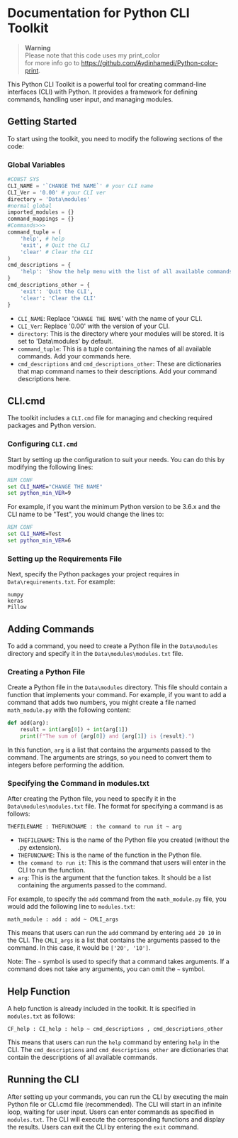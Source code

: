 # Documentation for Python CLI Toolkit

>  **Warning**\
>  Please note that this code uses my print_color\
>  for more info go to https://github.com/Aydinhamedi/Python-color-print.

This Python CLI Toolkit is a powerful tool for creating command-line interfaces (CLI) with Python. It provides a framework for defining commands, handling user input, and managing modules. 

## Getting Started

To start using the toolkit, you need to modify the following sections of the code:

### Global Variables

```python
#CONST SYS
CLI_NAME = '`CHANGE THE NAME`' # your CLI name
CLI_Ver = '0.00' # your CLI ver
directory = 'Data\modules'
#normal global
imported_modules = {}
command_mappings = {}
#Commands>>>
command_tuple = (
    'help', # help
    'exit', # Quit the CLI
    'clear' # Clear the CLI
)
cmd_descriptions = {
    'help': 'Show the help menu with the list of all available commands'
}
cmd_descriptions_other = {
    'exit': 'Quit the CLI',
    'clear': 'Clear the CLI'
}
```

- `CLI_NAME`: Replace '`CHANGE THE NAME`' with the name of your CLI.
- `CLI_Ver`: Replace '0.00' with the version of your CLI.
- `directory`: This is the directory where your modules will be stored. It is set to 'Data\modules' by default.
- `command_tuple`: This is a tuple containing the names of all available commands. Add your commands here.
- `cmd_descriptions` and `cmd_descriptions_other`: These are dictionaries that map command names to their descriptions. Add your command descriptions here.

## CLI.cmd

The toolkit includes a `CLI.cmd` file for managing and checking required packages and Python version. 

### Configuring `CLI.cmd`

Start by setting up the configuration to suit your needs. You can do this by modifying the following lines:

```bat
REM CONF
set CLI_NAME="CHANGE THE NAME" 
set python_min_VER=9
```

For example, if you want the minimum Python version to be 3.6.x and the CLI name to be "Test", you would change the lines to:

```bat
REM CONF
set CLI_NAME=Test
set python_min_VER=6 
```

### Setting up the Requirements File

Next, specify the Python packages your project requires in `Data\requirements.txt`. For example:

```requirements
numpy
keras
Pillow
```

## Adding Commands

To add a command, you need to create a Python file in the `Data\modules` directory and specify it in the `Data\modules\modules.txt` file.

### Creating a Python File

Create a Python file in the `Data\modules` directory. This file should contain a function that implements your command. For example, if you want to add a command that adds two numbers, you might create a file named `math_module.py` with the following content:

```python
def add(arg):
    result = int(arg[0]) + int(arg[1])
    print(f"The sum of {arg[0]} and {arg[1]} is {result}.")
```

In this function, `arg` is a list that contains the arguments passed to the command. The arguments are strings, so you need to convert them to integers before performing the addition.

### Specifying the Command in modules.txt

After creating the Python file, you need to specify it in the `Data\modules\modules.txt` file. The format for specifying a command is as follows:

```
THEFILENAME : THEFUNCNAME : the command to run it ~ arg
```

- `THEFILENAME`: This is the name of the Python file you created (without the .py extension).
- `THEFUNCNAME`: This is the name of the function in the Python file.
- `the command to run it`: This is the command that users will enter in the CLI to run the function.
- `arg`: This is the argument that the function takes. It should be a list containing the arguments passed to the command.

For example, to specify the `add` command from the `math_module.py` file, you would add the following line to `modules.txt`:

```
math_module : add : add ~ CMLI_args
```

This means that users can run the `add` command by entering `add 20 10` in the CLI. The `CMLI_args` is a list that contains the arguments passed to the command. In this case, it would be `['20', '10']`.

Note: The `~` symbol is used to specify that a command takes arguments. If a command does not take any arguments, you can omit the `~` symbol.

## Help Function

A help function is already included in the toolkit. It is specified in `modules.txt` as follows:

```
CF_help : CI_help : help ~ cmd_descriptions , cmd_descriptions_other
```

This means that users can run the `help` command by entering `help` in the CLI. The `cmd_descriptions` and `cmd_descriptions_other` are dictionaries that contain the descriptions of all available commands.

## Running the CLI

After setting up your commands, you can run the CLI by executing the main Python file or CLI.cmd file (recommended). The CLI will start in an infinite loop, waiting for user input. Users can enter commands as specified in `modules.txt`. The CLI will execute the corresponding functions and display the results. Users can exit the CLI by entering the `exit` command.
